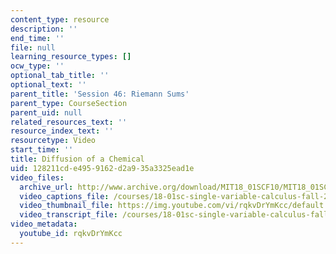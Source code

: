 ```yaml
---
content_type: resource
description: ''
end_time: ''
file: null
learning_resource_types: []
ocw_type: ''
optional_tab_title: ''
optional_text: ''
parent_title: 'Session 46: Riemann Sums'
parent_type: CourseSection
parent_uid: null
related_resources_text: ''
resource_index_text: ''
resourcetype: Video
start_time: ''
title: Diffusion of a Chemical
uid: 128211cd-e495-9162-d2a9-35a3325ead1e
video_files:
  archive_url: http://www.archive.org/download/MIT18_01SCF10/MIT18_01SCF10Rec_37a_300k.mp4
  video_captions_file: /courses/18-01sc-single-variable-calculus-fall-2010/183b0af020bf5c8ab9aaf261a3f87024_rqkvDrYmKcc.vtt
  video_thumbnail_file: https://img.youtube.com/vi/rqkvDrYmKcc/default.jpg
  video_transcript_file: /courses/18-01sc-single-variable-calculus-fall-2010/5d3bc895ce8a9b7fe2c1fe76b6908ba4_rqkvDrYmKcc.pdf
video_metadata:
  youtube_id: rqkvDrYmKcc
---
```

